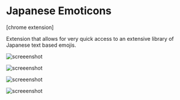Japanese Emoticons
==================
[chrome extension]

Extension that allows for very quick access to an extensive library of Japanese text based emojis.

![screeenshot](http://i.imgur.com/nI75tBv.png)

![screeenshot](http://i.imgur.com/AYNcTeB.png)

![screeenshot](http://i.imgur.com/H9tNI2T.png)

![screeenshot](http://i.imgur.com/8Gntqx3.png)
